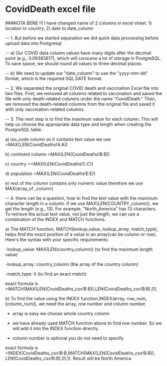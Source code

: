 # CovidDeath excel file

###NOTA BENE !!! I have changed name of 2 columns in excel sheet. 1) location to country, 2) date to date_column

-- 1. But before we started separation we did quick data processing before upload data into Postgresql

-- a) Our COVID data column values have many digits after the decimal point (e.g., 0.09383617), which will consume a lot of storage in PostgreSQL. To save space, we should round all values to three decimal places.

-- b) We need to update our "date_column" to use the "yyyy-mm-dd" format, which is the required SQL DATE format.

-- 2. We separated the original COVID death and vaccination Excel file into two files. First, we removed all columns related to vaccination and saved the file with only death-related columns under the name "CovidDeath." Then, we removed the death-related columns from the original file and saved it with only vaccination-related columns.

-- 3. The next step is to find the maximum value for each column. This will help us choose the appropriate data type and length when creating the PostgreSQL table.

  a) iso_code column as it contains text value we use  =MAX(LEN(CovidDeaths!A:A)) 

  b) continent column =MAX(LEN(CovidDeaths!B:B)) 

  c) country ==MAX(LEN(CovidDeaths!C:C)) 

  d) population =MAX(LEN(CovidDeaths!E:E)) 
  
  e) rest of the column contains only numeric value therefore we use MAX(array_of _column) 

-- 4. there can be a question, how to find the text value with the maximum character length in a column. If we use MAX(LEN(COUNTRY_column)), we get the length (e.g., 13). For example, "North_America" has 13 characters. To retrieve the actual text value, not just the length, we can use a combination of the INDEX and MATCH functions.

  a) The MATCH function, MATCH(lookup_value, lookup_array, match_type), helps find the exact position of a value in an array(can be column or row). Here's the syntax with your specific requirements:
  
  -lookup_value: MAX(LEN(country_column)) (to find the maximum length value)

  -lookup_array: country_column (the array of the country column)

  -match_type: 0 (to find an exact match)
  
  exact formula is =MATCH(MAX(LEN(CovidDeaths_csv!B:B)),LEN(CovidDeaths_csv!B:B),0), 

  b) To find the value using the INDEX function,INDEX(array, row_num, [column_num]), we need the array, row number and column number.
  
  - array is easy we choose whole country column
  
  - we have already used MATCH function above to find row number. So we will add it into the INDEX function directly.

  - column number is optional you do not need to specify.

  exact formula is =INDEX(CovidDeaths_csv!B:B,MATCH(MAX(LEN(CovidDeaths_csv!B:B)), LEN(CovidDeaths_csv!B:B),0),1). Result will be North America
  


